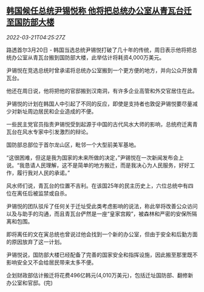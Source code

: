 <!--1647837063000-->
[韩国候任总统尹锡悦称 他将把总统办公室从青瓦台迁至国防部大楼](https://cn.reuters.com/article/south-korea-yoon-presidential-office-032-idCNKCS2LI07A)
------

<div><i>2022-03-21T04:25:27Z</i></div><p>路透首尔3月20日 - 韩国当选总统尹锡悦打破了几十年的传统，周日表示他将把总统办公室从青瓦台搬到国防部大楼，此举估计将耗资4,000万美元。</p><p>尹锡悦在竞选总统时曾承诺将总统办公室搬到一个更方便的地方，并向公众开放青瓦台。</p><p>他还在周日说，他将把他的官邸搬到汉南洞，有许多企业高管和外交官居住在此。</p><p>尹锡悦的计划在韩国人中引起了不同的反应，即使是支持者也敦促尹锡悦要尽量减少对新址周边居民和企业造成的不便。</p><p>一些民主党官员指责尹锡悦受到起源于中国的古代风水大师的影响，总统府迁离青瓦台在风水专家中引发激烈的辩论。</p><p>国防部总部位于首尔龙山区，毗邻一个大型前美军基地。</p><p>“这很困难，但这是我为国家的未来所做的决定，”尹锡悦在一次新闻发布会上说。“我恳请人民理解，这不是简单的地方搬迁，而是我决心为人民服务，好好工作，履行我对人民的承诺。”</p><p>风水师们说，青瓦台的位置不吉利。在该国25年的民主历史上，六位总统中有四位在离任后被监禁或自杀。</p><p>尹锡悦的团队驳斥了任何关于迁址受此类考虑影响的说法，称此举将改善公众访问以及与助手的沟通，而且青瓦台俨然是一座“皇家宫殿”，被森林和严密的安保所隔离和包围。</p><p>即将离任的文在寅总统也曾说过他会找到一个新的办公室，但由于安全和后勤方面的原因放弃了这一计划。</p><p>尹锡悦说，国防部大楼已经配备了完善的国家安全和指挥设施，因此搬至那里既不影响安全又不会给居民带来太多不便。</p><p>企划财政部估计搬迁将花费496亿韩元(4,010万美元)，包括迁址国防部、翻修新办公室和官邸。(完)</p>
